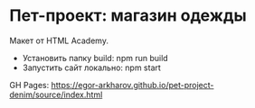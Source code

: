 # Пет-проект: магазин одежды
Макет от HTML Academy.

* Установить папку build: npm run build
* Запустить сайт локально: npm start

GH Pages: https://egor-arkharov.github.io/pet-project-denim/source/index.html
